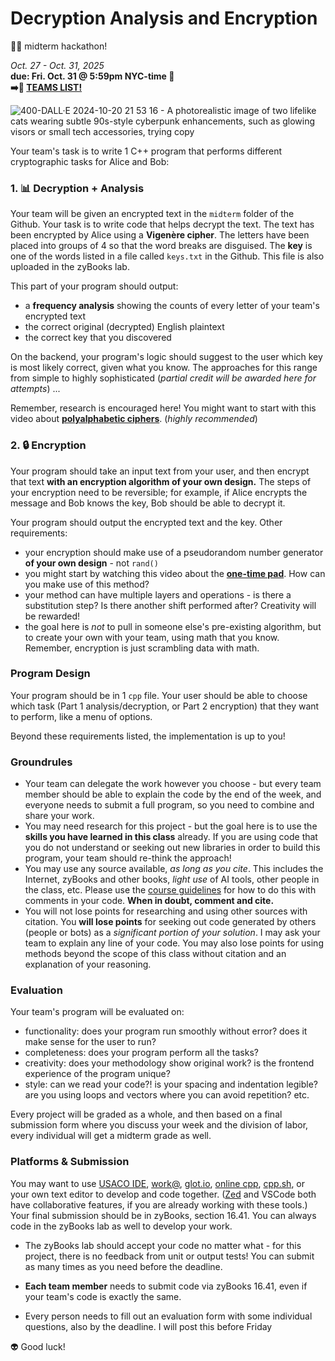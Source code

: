 # Decryption Analysis and Encryption
🤖🔑 midterm hackathon!

_Oct. 27 - Oct. 31, 2025_ \
**due: Fri. Oct. 31 @ 5:59pm NYC-time 🎃** \
**➡️👯 [TEAMS
LIST!](https://airtable.com/appNisQAaK2SV4aoi/shr78Ij1QAOiTCKPn/tblOhGY29sUGqhPVK)**

![400-DALL·E 2024-10-20 21 53 16 - A photorealistic image of two lifelike
cats wearing subtle 90s-style cyberpunk enhancements, such as glowing
visors or small tech accessories, trying
copy](https://github.com/user-attachments/assets/3ca3ff98-a328-4e57-9178-74dd71a9b028)

Your team's task is to write 1 C++ program that performs different
cryptographic tasks for Alice and Bob:

### 1. 📊 Decryption + Analysis

Your team will be given an encrypted text in the `midterm` folder of the
Github. Your task is to write code that helps decrypt the text. The text
has been encrypted by Alice using a **Vigenère cipher**. The letters have
been placed into groups of 4 so that the word breaks are disguised. The
**key** is one of the words listed in a file called `keys.txt` in the
Github. This file is also uploaded in the zyBooks lab.

This part of your program should output:
- a **frequency analysis** showing the counts of every letter of your team's encrypted text
- the correct original (decrypted) English plaintext
- the correct key that you discovered

On the backend, your program's logic should suggest to the user which key is most likely correct, given what you know.
The approaches for this range from simple to highly sophisticated (_partial credit will be awarded here for attempts_) ... 

Remember, research is encouraged here! You might want
to start with this video about [**polyalphabetic
ciphers**](https://www.youtube.com/watch?v=BgFJD7oCmDE&list=PLSQl0a2vh4HA50QhFIirlEZRXG4yjcoGM&index=7).
(_highly recommended_)

### 2. 🔒 Encryption

Your program should take an input text from your user, and then encrypt
that text **with an encryption algorithm of your own design.** The steps
of your encryption need to be reversible; for example, if Alice encrypts
the message and Bob knows the key, Bob should be able to decrypt it.

Your program should output the encrypted text and the key. Other
requirements:
- your encryption should make use of a pseudorandom number generator **of
your own design** - not `rand()`
- you might start by watching this video about the [**one-time
pad**](https://www.youtube.com/watch?v=FlIG3TvQCBQ&list=PLSQl0a2vh4HA50QhFIirlEZRXG4yjcoGM&index=9).
How can you make use of this method?
- your method can have multiple layers and operations - is there a
substitution step? Is there another shift performed after? Creativity will
be rewarded!
- the goal here is _not_ to pull in someone else's pre-existing algorithm,
but to create your own with your team, using math that you know. Remember,
encryption is just scrambling data with math.

### Program Design

Your program should be in 1 `cpp` file. Your user should be able to choose
which task (Part 1 analysis/decryption, or Part 2 encryption) that they
want to perform, like a menu of options.

Beyond these requirements listed, the implementation is up to you!

### Groundrules

- Your team can delegate the work however you choose - but every team
member should be able to explain the code by the end of the week, and
everyone needs to submit a full program, so you need to combine and share
your work.
- You may need research for this project - but the goal here is to use the
**skills you have learned in this class** already. If you are using code
that you do not understand or seeking out new libraries in order to build
this program, your team should re-think the approach!
- You may use any source available, _as long as you cite_. This includes
the Internet, zyBooks and other books, _light use_ of AI tools, other
people in the class, etc. Please use the [course
guidelines](https://github.com/mab253/cpp_fall25/blob/main/ai-citations.md)
for how to do this with comments in your code. **When in doubt, comment and cite.**
- You will not lose points for researching and using other sources with
citation. You **will lose points** for seeking out code generated by
others (people or bots) as a _significant portion of your solution_. I may
ask your team to explain any line of your code. You may also lose points
for using methods beyond the scope of this class without citation and an
explanation of your reasoning.

### Evaluation

Your team's program will be evaluated on:
- functionality: does your program run smoothly without error? does it
make sense for the user to run?
- completeness: does your program perform all the tasks?
- creativity: does your methodology show original work? is the frontend experience of the program unique?
- style: can we read your code?! is your spacing and indentation legible?
are you using loops and vectors where you can avoid repetition? etc.

Every project will be graded as a whole, and then based on a final
submission form where you discuss your week and the division of labor,
every individual will get a midterm grade as well.

### Platforms & Submission

You may want to use [USACO IDE](https://ide.usaco.guide/), [work@](https://workat.tech/), [glot.io](https://glot.io/new/cpp), [online cpp](https://www.online-cpp.com/), [cpp.sh](https://cpp.sh/), or your own text editor to develop and
code together. ([Zed](https://zed.dev/docs/collaboration) and VSCode both have collaborative features, if you are already working with these tools.)
Your final submission should be in zyBooks, section 16.41. You can always code in the zyBooks lab as well to develop your work.

- The zyBooks lab should accept your code no matter what - for this
project, there is no feedback from unit or output tests! You can submit as
many times as you need before the deadline.

- **Each team member** needs to submit code via zyBooks 16.41, even if
your team's code is exactly the same.
- Every person needs to fill out an evaluation form with some individual questions, also by the deadline. I will post this before Friday

👽 Good luck!

